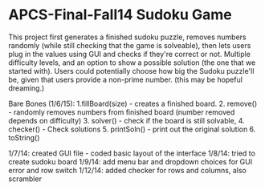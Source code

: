APCS-Final-Fall14
Sudoku Game
=================
This project first generates a finished sudoku puzzle, removes numbers randomly (while still checking that the game is solveable), then lets users plug in the values using GUI and checks if they're correct or not. Multiple difficulty levels, and an option to show a possible solution (the one that we started with). Users could potentially choose how big the Sudoku puzzle'll be, given that users provide a non-prime number. (this may be hopeful dreaming.)

Bare Bones (1/6/15):
1.fillBoard(size) - creates a finished board.
2. remove() -  randomly removes numbers from finished board (number removed depends on difficulty)
3. solver() - check if the board is still solvable, 
4. checker() - Check solutions
5. printSoln() -  print out the original solution
6. toString()

1/7/14: created GUI file - coded basic layout of the interface
1/8/14: tried to create sudoku board
1/9/14: add menu bar and dropdown choices for GUI
	error and row switch
1/12/14: added checker for rows and columns, also scrambler 

